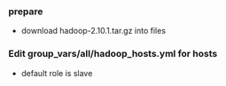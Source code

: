 ### prepare
- download hadoop-2.10.1.tar.gz into files

### Edit group_vars/all/hadoop_hosts.yml for hosts
- default role is slave
